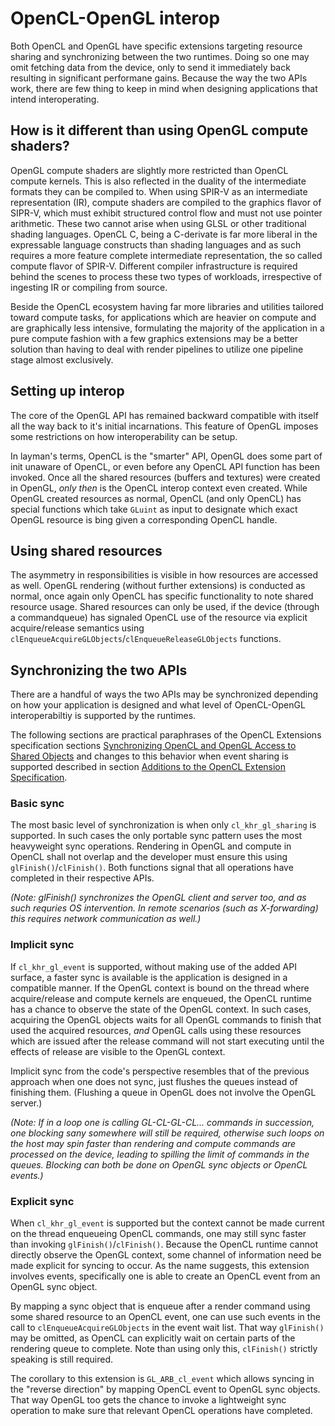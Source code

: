 # OpenCL-OpenGL interop

Both OpenCL and OpenGL have specific extensions targeting resource sharing and synchronizing between the two runtimes. Doing so one may omit fetching data from the device, only to send it immediately back resulting in significant performane gains. Because the way the two APIs work, there are few thing to keep in mind when designing applications that intend interoperating.

## How is it different than using OpenGL compute shaders?

OpenGL compute shaders are slightly more restricted than OpenCL compute kernels. This is also reflected in the duality of the intermediate formats they can be compiled to. When using SPIR-V as an intermediate representation (IR), compute shaders are compiled to the graphics flavor of SIPR-V, which must exhibit structured control flow and must not use pointer arithmetic. These two cannot arise when using GLSL or other traditional shading languages. OpenCL C, being a C-derivate is far more liberal in the expressable language constructs than shading languages and as such requires a more feature complete intermediate representation, the so called compute flavor of SPIR-V. Different compiler infrastructure is required behind the scenes to process these two types of workloads, irrespective of ingesting IR or compiling from source.

Beside the OpenCL ecosystem having far more libraries and utilities tailored toward compute tasks, for applications which are heavier on compute and are graphically less intensive, formulating the majority of the application in a pure compute fashion with a few graphics extensions may be a better solution than having to deal with render pipelines to utilize one pipeline stage almost exclusively.

## Setting up interop

The core of the OpenGL API has remained backward compatible with itself all the way back to it's initial incarnations. This feature of OpenGL imposes some restrictions on how interoperability can be setup.

In layman's terms, OpenCL is the "smarter" API, OpenGL does some part of init unaware of OpenCL, or even before any OpenCL API function has been invoked. Once all the shared resources (buffers and textures) were created in OpenGL, _only then_ is the OpenCL interop context even created. While OpenGL created resources as normal, OpenCL (and only OpenCL) has special functions which take `GLuint` as input to designate which exact OpenGL resource is bing given a corresponding OpenCL handle.

## Using shared resources

The asymmetry in responsibilities is visible in how resources are accessed as well. OpenGL rendering (without further extensions) is conducted as normal, once again only OpenCL has specific functionality to note shared resource usage. Shared resources can only be used, if the device (through a commandqueue) has signaled OpenCL use of the resource via explicit acquire/release semantics using `clEnqueueAcquireGLObjects`/`clEnqueueReleaseGLObjects` functions.

## Synchronizing the two APIs

There are a handful of ways the two APIs may be synchronized depending on how your application is designed and what level of OpenCL-OpenGL interoperabiltiy is supported by the runtimes.

The following sections are practical paraphrases of the OpenCL Extensions specification sections [Synchronizing OpenCL and OpenGL Access to Shared Objects](https://www.khronos.org/registry/OpenCL/specs/3.0-unified/html/OpenCL_Ext.html#cl_khr_gl_sharing__memobjs-synchronizing-opencl-and-opengl-access-to-shared-objects) and changes to this behavior when event sharing is supported described in section [Additions to the OpenCL Extension Specification](https://www.khronos.org/registry/OpenCL/specs/3.0-unified/html/OpenCL_Ext.html#cl_khr_gl_event-additions-to-extension-specification).

### Basic sync

The most basic level of synchronization is when only `cl_khr_gl_sharing` is supported. In such cases the only portable sync pattern uses the most heavyweight sync operations. Rendering in OpenGL and compute in OpenCL shall not overlap and the developer must ensure this using `glFinish()`/`clFinish()`. Both functions signal that all operations have completed in their respective APIs.

_(Note: glFinish() synchronizes the OpenGL client and server too, and as such requries OS intervention. In remote scenarios (such as X-forwarding) this requires network communication as well.)_

### Implicit sync

If `cl_khr_gl_event` is supported, without making use of the added API surface, a faster sync is available is the application is designed in a compatible manner. If the OpenGL context is bound on the thread where acquire/release and compute kernels are enqueued, the OpenCL runtime has a chance to observe the state of the OpenGL context. In such cases, acquiring the OpenGL objects waits for all OpenGL commands to finish that used the acquired resources, _and_ OpenGL calls using these resources which are issued after the release command will not start executing until the effects of release are visible to the OpenGL context.

Implicit sync from the code's perspective resembles that of the previous approach when one does not sync, just flushes the queues instead of finishing them. (Flushing a queue in OpenGL does not involve the OpenGL server.)

_(Note: If in a loop one is calling GL-CL-GL-CL... commands in succession, one blocking sany somewhere will still be required, otherwise such loops on the host may spin faster than rendering and compute commands are processed on the device, leading to spilling the limit of commands in the queues. Blocking can both be done on OpenGL sync objects or OpenCL events.)_

### Explicit sync

When `cl_khr_gl_event` is supported but the context cannot be made current on the thread enqueueing OpenCL commands, one may still sync faster than invoking `glFinish()`/`clFinish()`. Because the OpenCL runtime cannot directly observe the OpenGL context, some channel of information need be made explicit for syncing to occur. As the name suggests, this extension involves events, specifically one is able to create an OpenCL event from an OpenGL sync object.

By mapping a sync object that is enqueue after a render command using some shared resource to an OpenCL event, one can use such events in the call to `clEnqueueAcquireGLObjects` in the event wait list. That way `glFinish()` may be omitted, as OpenCL can explicitly wait on certain parts of the rendering queue to complete. Note than using only this, `clFinish()` strictly speaking is still required.

The corollary to this extension is `GL_ARB_cl_event` which allows syncing in the "reverse direction" by mapping OpenCL event to OpenGL sync objects. That way OpenGL too gets the chance to invoke a lightweight sync operation to make sure that relevant OpenCL operations have completed.